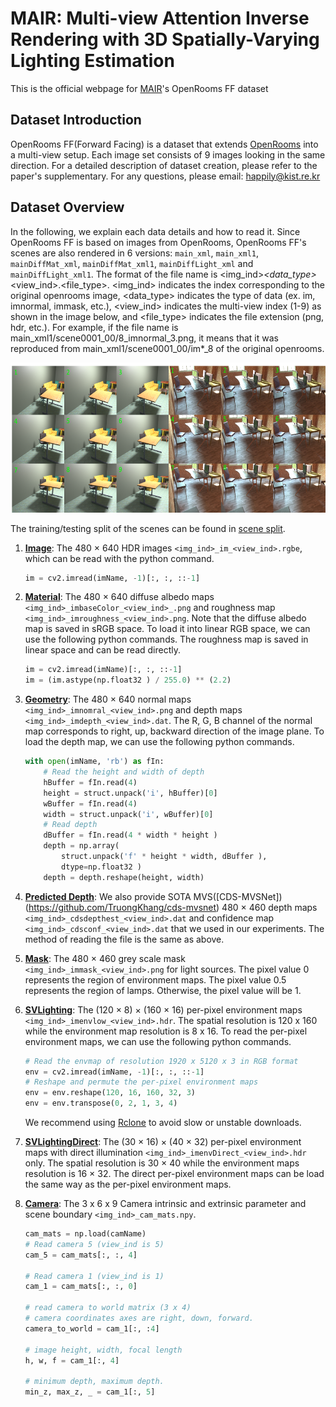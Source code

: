 # MAIR: Multi-view Attention Inverse Rendering with 3D Spatially-Varying Lighting Estimation <br>


This is the official webpage for [MAIR](https://bring728.github.io/mair.project/)'s OpenRooms FF dataset


## Dataset Introduction
OpenRooms FF(Forward Facing) is a dataset that extends [OpenRooms](https://github.com/ViLab-UCSD/OpenRooms#dataset-creation) into a multi-view setup. Each image set consists of 9 images looking in the same direction. For a detailed description of dataset creation, please refer to the paper's supplementary. For any questions, please email: happily@kist.re.kr

## Dataset Overview
In the following, we explain each data details and how to read it. Since OpenRooms FF is based on images from OpenRooms, OpenRooms FF's scenes are also rendered in 6 versions: `main_xml`, `main_xml1`, `mainDiffMat_xml`, `mainDiffMat_xml1`, `mainDiffLight_xml` and `mainDiffLight_xml1`. The format of the file name is <img_ind>_<data_type>_<view_ind>.<file_type>. 
<img_ind> indicates the index corresponding to the original openrooms image, <data_type> indicates the type of data (ex. im, imnormal, immask, etc.), <view_ind> indicates the multi-view index (1-9) as shown in the image below, and <file_type> indicates the file extension (png, hdr, etc.). For example, if the file name is main_xml1/scene0001_00/8_imnormal_3.png, it means that it was reproduced from main_xml1/scene0001_00/im*_8 of the original openrooms.

<img src = "https://github.com/bring728/OpenRooms_FF/blob/main/example1.png" width="640" height="240">

The training/testing split of the scenes can be found in [scene split](https://drive.google.com/file/d/1HG93tgiShdizzUW80NY19DOLCUG_mAWS/view?usp=share_link). 

1. **[Image](https://drive.google.com/file/d/1s_hAUwfD-Uz8yqlx3jULA_HX3_qSRTPb/view?usp=share_link)**: The 480 × 640 HDR images `<img_ind>_im_<view_ind>.rgbe`, which can be read with the python command.
    ```python
    im = cv2.imread(imName, -1)[:, :, ::-1]
    ```

2. **[Material](https://drive.google.com/file/d/1q9OSU3QTSMujzu4uxebBpfzBAYYBir6s/view?usp=share_link)**: The 480 × 640 diffuse albedo maps `<img_ind>_imbaseColor_<view_ind>_.png` and roughness map `<img_ind>_imroughness_<view_ind>.png`. Note that the diffuse albedo map is saved in sRGB space. To load it into linear RGB space, we can use the following python commands. The roughness map is saved in linear space and can be read directly.
    ```python
    im = cv2.imread(imName)[:, :, ::-1]
    im = (im.astype(np.float32 ) / 255.0) ** (2.2)
    ```

3. **[Geometry](https://drive.google.com/file/d/1j1NIoYN56Zp5X39kK5QbFyaUQKh1BpTc/view?usp=share_link)**: The 480 × 640 normal maps `<img_ind>_imnomral_<view_ind>.png` and depth maps `<img_ind>_imdepth_<view_ind>.dat`. The R, G, B channel of the normal map corresponds to right, up, backward direction of the image plane. To load the depth map, we can use the following python commands.
    ```python
    with open(imName, 'rb') as fIn:
        # Read the height and width of depth
        hBuffer = fIn.read(4)
        height = struct.unpack('i', hBuffer)[0]
        wBuffer = fIn.read(4)
        width = struct.unpack('i', wBuffer)[0]
        # Read depth
        dBuffer = fIn.read(4 * width * height )
        depth = np.array(
            struct.unpack('f' * height * width, dBuffer ),
            dtype=np.float32 )
        depth = depth.reshape(height, width)
    ```


4. **[Predicted Depth](https://drive.google.com/file/d/1YEGHUwerrwmD_ZGSkVKSnW7gy99jkhcI/view?usp=share_link)**: We also provide SOTA MVS([CDS-MVSNet])(https://github.com/TruongKhang/cds-mvsnet) 480 × 460 depth maps `<img_ind>_cdsdepthest_<view_ind>.dat` and confidence map `<img_ind>_cdsconf_<view_ind>.dat` that we used in our experiments. The method of reading the file is the same as above.


5. **[Mask](https://drive.google.com/file/d/1kmBv8WL_ePnrbbtY0-1NnvLI6LhHXsCv/view?usp=share_link)**: The 480 × 460 grey scale mask `<img_ind>_immask_<view_ind>.png` for light sources. The pixel value 0 represents the region of environment maps. The pixel value 0.5 represents the region of lamps. Otherwise, the pixel value will be 1. 


6. **[SVLighting](https://drive.google.com/file/d/15xg7o0b_7M1o0-_vLk1iQJ3ROIqfk617/view?usp=share_link)**: The (120 × 8) × (160 × 16) per-pixel environment maps `<img_ind>_imenvlow_<view_ind>.hdr`. The spatial resolution is 120 x 160 while the environment map resolution is 8 x 16. To read the per-pixel environment maps, we can use the following python commands.
    ```python
    # Read the envmap of resolution 1920 x 5120 x 3 in RGB format
    env = cv2.imread(imName, -1)[:, :, ::-1]
    # Reshape and permute the per-pixel environment maps
    env = env.reshape(120, 16, 160, 32, 3)
    env = env.transpose(0, 2, 1, 3, 4)
    ```
    We recommend using [Rclone](https://rclone.org/) to avoid slow or unstable downloads.

7. **[SVLightingDirect](https://drive.google.com/file/d/1sTsyG63bo0Kn0YebYG_U8niyQ8Jskzw_/view?usp=share_link)**: The (30 × 16) × (40 × 32) per-pixel environment maps with direct illumination `<img_ind>_imenvDirect_<view_ind>.hdr` only. The spatial resolution is 30 × 40 while the environment maps resolution is 16 × 32. The direct per-pixel environment maps can be load the same way as the per-pixel environment maps. 


8. **[Camera](https://drive.google.com/file/d/1Z1TN71qJ26zypxcrQn5pweaFRe2xu1C3/view?usp=share_link)**: The 3 x 6 x 9 Camera intrinsic and extrinsic parameter and scene boundary `<img_ind>_cam_mats.npy`.
    ```python
    cam_mats = np.load(camName)
    # Read camera 5 (view_ind is 5)
    cam_5 = cam_mats[:, :, 4]
    
    # Read camera 1 (view_ind is 1)
    cam_1 = cam_mats[:, :, 0]
    
    # read camera to world matrix (3 x 4)
    # camera coordinates axes are right, down, forward. 
    camera_to_world = cam_1[:, :4]
    
    # image height, width, focal length
    h, w, f = cam_1[:, 4]
    
    # minimum depth, maximum depth.
    min_z, max_z, _ = cam_1[:, 5]
    ```
